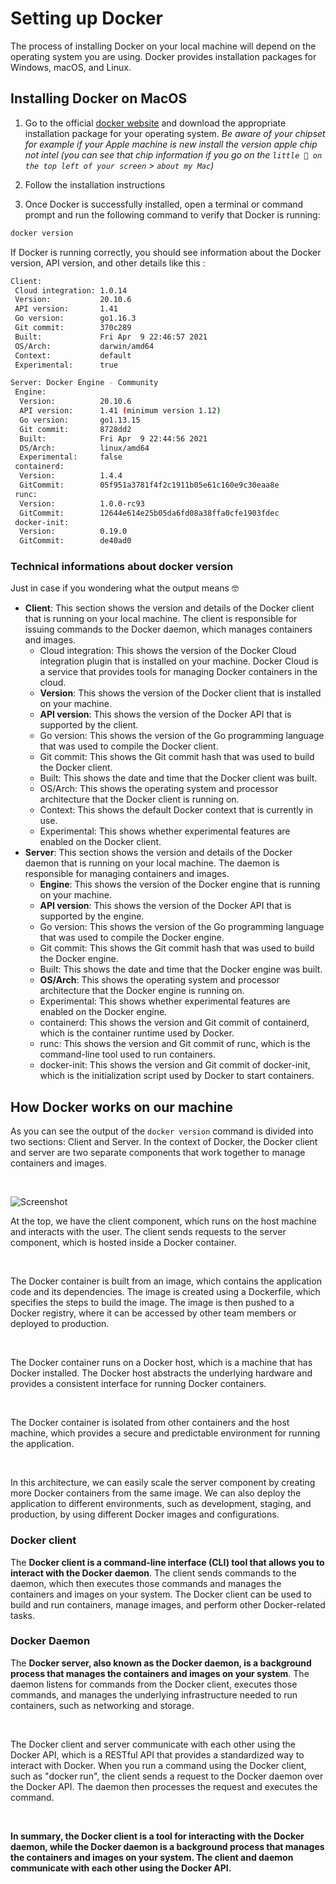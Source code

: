 # Setting up Docker

The process of installing Docker on your local machine will depend on the operating system you are using. Docker provides installation packages for Windows, macOS, and Linux.

## Installing Docker on MacOS

1. Go to the official [docker website](https://www.docker.com) and download the appropriate installation package for your operating system.
*Be aware of your chipset for example if your Apple machine is new install the version apple chip not intel (you can see that chip information if you go on the `little  on the top left of your screen` > `about my Mac`)*

2. Follow the installation instructions 
3. Once Docker is successfully installed, open a terminal or command prompt and run the following command to verify that Docker is running:
```bash
docker version
```
If Docker is running correctly, you should see information about the Docker version, API version, and other details like this : 
```bash 
Client:
 Cloud integration: 1.0.14
 Version:           20.10.6
 API version:       1.41
 Go version:        go1.16.3
 Git commit:        370c289
 Built:             Fri Apr  9 22:46:57 2021
 OS/Arch:           darwin/amd64
 Context:           default
 Experimental:      true

Server: Docker Engine - Community
 Engine:
  Version:          20.10.6
  API version:      1.41 (minimum version 1.12)
  Go version:       go1.13.15
  Git commit:       8728dd2
  Built:            Fri Apr  9 22:44:56 2021
  OS/Arch:          linux/amd64
  Experimental:     false
 containerd:
  Version:          1.4.4
  GitCommit:        05f951a3781f4f2c1911b05e61c160e9c30eaa8e
 runc:
  Version:          1.0.0-rc93
  GitCommit:        12644e614e25b05da6fd08a38ffa0cfe1903fdec
 docker-init:
  Version:          0.19.0
  GitCommit:        de40ad0
``` 

### Technical informations about docker version 

Just in case if you wondering what the output means 🤓

- **Client**: This section shows the version and details of the Docker client that is running on your local machine. The client is responsible for issuing commands to the Docker daemon, which manages containers and images.
    - Cloud integration: This shows the version of the Docker Cloud integration plugin that is installed on your machine. Docker Cloud is a service that provides tools for managing Docker containers in the cloud.
    - **Version**: This shows the version of the Docker client that is installed on your machine.
    - **API version**: This shows the version of the Docker API that is supported by the client.
    - Go version: This shows the version of the Go programming language that was used to compile the Docker client.
    - Git commit: This shows the Git commit hash that was used to build the Docker client.
    - Built: This shows the date and time that the Docker client was built.
    - OS/Arch: This shows the operating system and processor architecture that the Docker client is running on.
    - Context: This shows the default Docker context that is currently in use.
    - Experimental: This shows whether experimental features are enabled on the Docker client.
- **Server**: This section shows the version and details of the Docker daemon that is running on your local machine. The daemon is responsible for managing containers and images.
    - **Engine**: This shows the version of the Docker engine that is running on your machine.
    - **API version**: This shows the version of the Docker API that is supported by the engine.
    - Go version: This shows the version of the Go programming language that was used to compile the Docker engine.
    - Git commit: This shows the Git commit hash that was used to build the Docker engine.
    - Built: This shows the date and time that the Docker engine was built.
    - **OS/Arch**: This shows the operating system and processor architecture that the Docker engine is running on.
    - Experimental: This shows whether experimental features are enabled on the Docker engine.
    - containerd: This shows the version and Git commit of containerd, which is the container runtime used by Docker.
    - runc: This shows the version and Git commit of runc, which is the command-line tool used to run containers.
    - docker-init: This shows the version and Git commit of docker-init, which is the initialization script used by Docker to start containers.


## How Docker works on our machine

As you can see the output of the `docker version` command is divided into two sections: Client and Server. In the context of Docker, the Docker client and server are two separate components that work together to manage containers and images.

<br />

![Screenshot](https://raw.githubusercontent.com/collabnix/dockerlabs/master/beginners/images/comp_client_server.jpg)

At the top, we have the client component, which runs on the host machine and interacts with the user. The client sends requests to the server component, which is hosted inside a Docker container.

<br />

The Docker container is built from an image, which contains the application code and its dependencies. The image is created using a Dockerfile, which specifies the steps to build the image. The image is then pushed to a Docker registry, where it can be accessed by other team members or deployed to production.

<br />

The Docker container runs on a Docker host, which is a machine that has Docker installed. The Docker host abstracts the underlying hardware and provides a consistent interface for running Docker containers.

<br />

The Docker container is isolated from other containers and the host machine, which provides a secure and predictable environment for running the application.

<br />

In this architecture, we can easily scale the server component by creating more Docker containers from the same image. We can also deploy the application to different environments, such as development, staging, and production, by using different Docker images and configurations.

### Docker client 

The **Docker client is a command-line interface (CLI) tool that allows you to interact with the Docker daemon**. The client sends commands to the daemon, which then executes those commands and manages the containers and images on your system. The Docker client can be used to build and run containers, manage images, and perform other Docker-related tasks.

### Docker Daemon 

The **Docker server, also known as the Docker daemon, is a background process that manages the containers and images on your system**. The daemon listens for commands from the Docker client, executes those commands, and manages the underlying infrastructure needed to run containers, such as networking and storage.

<br />

The Docker client and server communicate with each other using the Docker API, which is a RESTful API that provides a standardized way to interact with Docker. When you run a command using the Docker client, such as "docker run", the client sends a request to the Docker daemon over the Docker API. The daemon then processes the request and executes the command.

<br />

**In summary, the Docker client is a tool for interacting with the Docker daemon, while the Docker daemon is a background process that manages the containers and images on your system. The client and daemon communicate with each other using the Docker API.**


